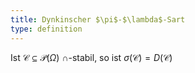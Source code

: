 ```yaml
---
title: Dynkinscher $\pi$-$\lambda$-Sart
type: definition
---
```


Ist $\mathcal{C} \subseteq \mathcal{P}(\Omega)$ $\cap$-stabil, so ist $\sigma(\mathcal{C}) = D(\mathcal{C})$